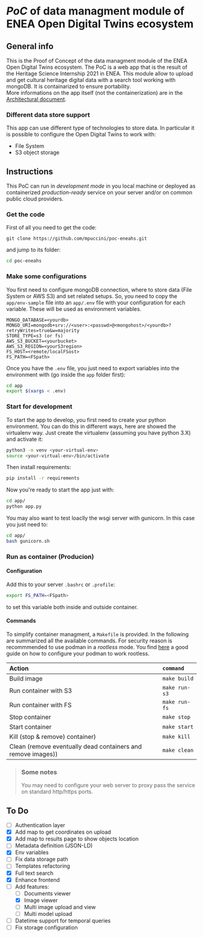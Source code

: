 # *PoC* of data managment module of ENEA Open Digital Twins ecosystem

## General info
This is the Proof of Concept of the data managment module of the ENEA Open Digital Twins ecosystem. The PoC is a web app that is the result of the Heritage Science Internship 2021 in ENEA. This module allow to upload and get cultural heritage digital data with a search tool working with mongoDB. It is containarized to ensure portability.  
More informations on the app itself (not the containerization) are in the [Architectural document](docs/arch-doc.md).  
### Different data store support
This app can use different type of technologies to store data. In particular it is possible to configure the Open Digital Twins to work with:  
 - File System
 - S3 object storage

## Instructions
This PoC can run in *development mode* in you local machine or deployed as containerized *production-ready* service on your server and/or on common public cloud providers.

### Get the code
First of all you need to get the code:
```
git clone https://github.com/mpuccini/poc-eneahs.git
```
and jump to its folder:
```bash
cd poc-eneahs
```

### Make some configurations
You first need to configure mongoDB connection, where to store data (File System or AWS S3) and set related setups. So, you need to copy the `app/env-sample` file into an `app/.env` file with your configuration for each variable. These will be used as environment variables.
```
MONGO_DATABASE=<yourdb>
MONGO_URI=mongodb+srv://<user>:<passwd>@<mongohost>/<yourdb>?retryWrites=true&w=majority
STORE_TYPE=s3 (or fs)
AWS_S3_BUCKET=<yourbucket>
AWS_S3_REGION=<yourS3region>
FS_HOST=<remote/localFSost>
FS_PATH=<FSpath>
```

Once you have the `.env` file, you just need to export variables into the environment with (go inside the `app` folder first):
```bash
cd app
export $(xargs < .env)
```

### Start for development
To start the app to develop, you first need to create your python environment. You can do this in different ways, here are showed the virtualenv way. Just create the virtualenv (assuming you have python 3.X) and activate it:
```bash
python3 -m venv <your-virtual-env>
source <your-virtual-env>/bin/activate
```
Then install requirements:
```bash
pip install -r requirements
```
Now you're ready to start the app just with:
```bash
cd app/
python app.py
```
You may also want to test loaclly the wsgi server with gunicorn. In this case you just need to:
```bash
cd app/
bash gunicorn.sh
```

### Run as container (Producion)
#### Configuration
Add this to your server `.bashrc` or `.profile`:
```bash
export FS_PATH=<FSpath>
```
to set this variable both inside and outside container. 

#### Commands
To simplify container managment, a `Makefile` is provided. In the following are summarized all the available commands. For security reason is recommmended to use podman in a *rootless* mode. You find [here](https://github.com/containers/podman/blob/main/docs/tutorials/rootless_tutorial.md) a good guide on how to configure your podman to work rootless. 


| Action | `command` |
|:---|:---|
| Build image | `make build` |
| Run container with S3 | `make run-s3` |
| Run container with FS | `make run-fs` |
| Stop container | `make stop` |
| Start container | `make start` |
| Kill (stop & remove) container) | `make kill` |
| Clean (remove eventually dead containers and remove images)) | `make clean` |

> ### Some notes
> You may need to configure your web server to proxy pass the service on standard http/https ports.   


## To Do
 - [ ] Authentication layer
 - [X] Add map to get coordinates on upload
 - [X] Add map to results page to show objects location
 - [ ] Metadata definition (JSON-LD)
 - [X] Env variables
 - [ ] Fix data storage path
 - [ ] Templates refactoring
 - [X] Full text search
 - [X] Enhance frontend
 - [ ] Add features:
   - [ ] Documents viewer
   - [X] Image viewer
   - [ ] Multi image upload and view
   - [ ] Multi model upload
 - [ ] Datetime support for temporal queries 
 - [ ] Fix storage configuration
